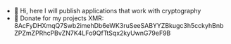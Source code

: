 - 👋 Hi, here I will publish applications that work with cryptography
- 🌱 Donate for my projects XMR: 8AcFyDHXmqQ7Swb2imehDb6eWK3ruSeeSABYYZBkugc3h5cckyhBnbZPZmZPRhcPBvZN7K4LFo9QfTtSqx2kyUwnG79eF9B

